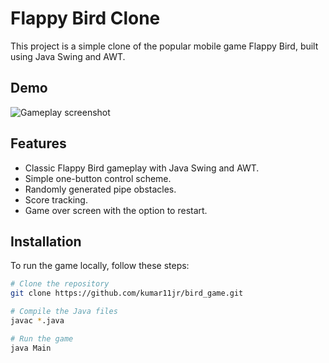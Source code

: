 # Flappy Bird Clone

This project is a simple clone of the popular mobile game Flappy Bird, built using Java Swing and AWT.

## Demo

![Gameplay screenshot](https://dotgears.com/img/fb/ss_flappybird_00.png)

## Features

- Classic Flappy Bird gameplay with Java Swing and AWT.
- Simple one-button control scheme.
- Randomly generated pipe obstacles.
- Score tracking.
- Game over screen with the option to restart.

## Installation

To run the game locally, follow these steps:

```bash
# Clone the repository
git clone https://github.com/kumar11jr/bird_game.git

# Compile the Java files
javac *.java

# Run the game
java Main
